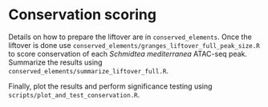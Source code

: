 # Conservation scoring

Details on how to prepare the liftover are in `conserved_elements`.
Once the liftover is done use `conserved_elements/granges_liftover_full_peak_size.R` to score conservation of each *Schmidtea mediterranea* ATAC-seq peak.
Summarize the results using `conserved_elements/summarize_liftover_full.R`.

Finally, plot the results and perform significance testing using `scripts/plot_and_test_conservation.R`.

